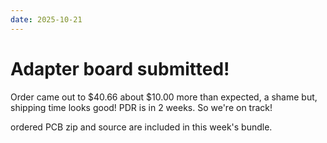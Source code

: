 ```yaml
---
date: 2025-10-21
---
```


# Adapter board submitted!

Order came out to $40.66 about $10.00 more than expected, a shame but, shipping
time looks good! PDR is in 2 weeks. So we're on track!

ordered PCB zip and source are included in this week's bundle.
